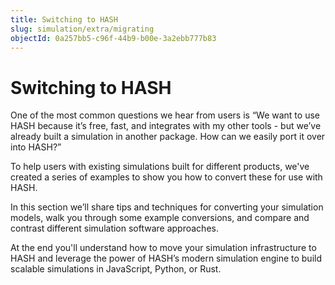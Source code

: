 ```yaml
---
title: Switching to HASH
slug: simulation/extra/migrating
objectId: 0a257bb5-c96f-44b9-b00e-3a2ebb777b83
---
```


# Switching to HASH

One of the most common questions we hear from users is “We want to use HASH because it’s free, fast, and integrates with my other tools - but we’ve already built a simulation in another package. How can we easily port it over into HASH?”

To help users with existing simulations built for different products, we've created a series of examples to show you how to convert these for use with HASH.

In this section we’ll share tips and techniques for converting your simulation models, walk you through some example conversions, and compare and contrast different simulation software approaches.

At the end you'll understand how to move your simulation infrastructure to HASH and leverage the power of HASH’s modern simulation engine to build scalable simulations in JavaScript, Python, or Rust.
